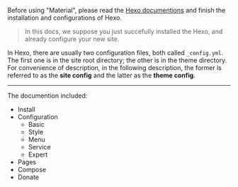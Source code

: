 Before using "Material", please read the [Hexo documentions](https://hexo.io/docs/index.html) and finish the installation and configurations of Hexo.

> In this docs, we suppose you just succefully installed the Hexo, and already configure your new site.

In Hexo, there are usually two configuration files, both called `_config.yml`. The first one is in the site root directory; the other is in the theme directory. 
For convenience of description, in the following description, the former is referred to as the **site config** and the latter as the **theme config**.

----

The documention included:

- Install
- Configuration
  - Basic
  - Style
  - Menu
  - Service
  - Expert
- Pages
- Compose
- Donate
